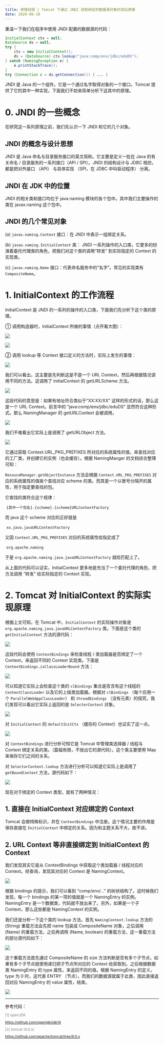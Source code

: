 ```yaml
---
title: 原理初探 | Tomcat 下通过 JNDI 获取绑定的数据源对象的背后原理
date: 2020-06-10
---
```



重温一下我们在程序中使用 JNDI 配置的数据源的代码：

 

```java
InitialContext ctx = null;
DataSource ds = null;
try {
    ctx = new InitialContext();
    ds = (DataSource) ctx.lookup("java:comp/env/jdbc/eduDS");
} catch (NamingException e) {
    e.printStackTrace();
}
try (Connection c = ds.getConnection()) { ... }
```

 

JNDI 是 Java 的一个组件。它是一个通过名字取得对象的一个接口。Tomcat 提供了它的其中一种实现，下面我们不妨来简单分析下这其中的原理。



# 0. JNDI 的一些概念

在研究这一系列原理之前，我们先认识一下 JNDI 和它的几个对象。

 

##  JNDI 的概念与设计思想

JNDI 是 Java 命名与目录服务接口的英文简称。它主要是定义一批在 Java 的有关命名 / 目录服务的一系列接口（API / SPI）。JNDI 的结构设计与 JDBC 相仿，都是把对外接口 （API） 与具体实现 （SPI，在 JDBC 中叫驱动程序） 分离。



## JNDI 在 JDK 中的位置

JNDI 的相关类和接口均位于 java.naming 模块的各个包中。其中我们主要操作的类在 javax.naming 这个包中。



## JNDI 的几个常见对象

(a)  `javax.naming.Context` 接口：在 JNDI 中表示一组绑定关系。

(b)  `javax.naming.InitialContext` 类： JNDI 一系列操作的入口类，它更多的扮演着委托代理类的角色，把我们对这个类的调用“转发” 到实际指定的 Context 的实现类。

(c)  `javax.naming.Name` 接口：代表命名服务中的“名字”。常见的实现类有 `CompositeName`。



# 1. InitialContext 的工作流程

InitialContext 是 JNDI 的一系列的操作的入口类，下面我们先分析下这个类的原理。

①  调用构造器时，InitialContext 所做的事情（点开看大图）：

![](1.png)

![](2.png)

②  调用 lookup 等 Context 接口定义的方法时，实际上发生的事情：

![](3.png)

我们可以看出，这主要是先判断这是不是一个 URL Context，然后再根据情况调用不同的方法。这调用了 InitialContext 的 getURLScheme 方法。

![](getURLScheme.png)

这段代码的意思是：如果有地址符合类似于“XX:XX/XX” 这样的形式的话，那么这是一个 URL Context。前言中的 “java:comp/env/jdbc/eduDS” 显然符合这种形式。那么 NamingManager 的 getURLContext 会被调用。

![](getURLContext.png)

我们不难看出它实际上是调用了 getURLObject 方法。

![](getURLObject.png)

它通过获取 Context.URL_PKG_PREFIXES 所对应的系统属性的值，来查找对应的工厂类，并创建它的实例（也会缓存）。根据 NamingManger 的文档综合整理可知：

`ResouceManager.getObjectInstance` 方法会根据 `Context.URL_PKG_PREFIXES` 对应的系统属性的值挨个查找对应 scheme 的类。而其是一个以冒号分隔开的属性，用于指定要查找的包。

它查找的类符合这个规律：

​	`{其中一个包名}.{scheme}.{scheme}URLContextFactory`

而 java 这个 scheme 对应的正好就是

​	 `xx.java.javaURLContextFactory` 

又因 `Context.URL_PKG_PREFIXES` 对应的系统属性给指定成了

​	`org.apache.naming`

于是 `org.apache.naming.java.javaURLContextFactory` 就给匹配上了。



从上面的代码可以证实，InitialContext 更多地是充当了一个委托代理的角色，把方法调用 “转发” 给实际指定的 Context 实现。

 

# 2. Tomcat 对 InitialContext 的实际实现原理

根据上文可知，在 Tomcat 中，`InitialContext` 的实际操作对象是 `org.apache.naming.java.javaURLContextFactory` 类。下面是这个类的 `getInitialContext` 方法的源代码：

![](getInitialContext.png)

这段代码会使用 `ContextBindings` 来检查线程 / 类加载器是否绑定了一个 Context，来返回不同的 Context 实现类。下面是 `ContextBindings.isClassLoaderBound` 方法：

![](isClassLoaderBound.png)

可以知道它实际上会检查这个类的 `clBindings` 集合是否含有这个线程的 `ContextClassLoader` 以及它的上级类加载器。根据对 `clBindings`  （每个应用一个 `ParallelWebAppClassLoader`） 和 `threadBindings` （没有元素）的探究，我们发现可以看出它实际上返回的是 `SelectorContext` 对象。

![](4.png)

对 `InitialContext` 的 `defaultInitCtx` （缓存的 Context）也证实了这一点。

![](selectorCtx.png)

对 `ContextBindings` 进行分析可知它是 Tomcat 中管理类选择器 / 线程与 Context 绑定关系的类。（篇幅有限，不放出它的源代码）。这个类主要使用 Map 来保存它们之间的关系。

 

对 `SelectorContext.lookup` 方法进行分析可以知道它实际上是调用了 `getBoundContext` 方法，源代码如下：

![](5.png)

现在对于绑定的 Context 类型，就有了两种情况：

## 1. 直接在 InitialContext 对应绑定的 Context

Tomcat 会做特殊标识，并在 `ContextBindings` 中注册。这个情况主要的作用是保存直接在 `InitialContext` 中绑定的关系。因为和主题关系不大，故不讲。

 

## 2. URL Context 等非直接绑定到 InitialContext 的 Context

我们发现其实它是从 ContextBindings 中获取这个类加载器 / 线程对应的 Context。经查询，发现其对应的 Context 是 NamingContext。

![](getClassLoader-Eval.png)

根据 bindings 的提示，我们可以看到 “comp/env/...” 的树状结构了。这时候我们发现，每一个 bindings 的某一项的值就是一个 NamingEntry 的实例。NamingEntry 是一个数据类，代码就不放出来了。另外，如果是一个子 Context，那么这些都是 NamingContext 的实例。

 

我们还是分析一下这个类的 lookup 方法。首先 `NamingContext.lookup` 方法的 (String) 重载方法会先把 name 包装成 CompositeName 对象，之后调用 (Name) 的重载方法，之后再调用 (Name, boolean) 的重载方法，这一重载方法的部分源代码如下：

![](naming-lookup.png)

这个重载方法首先通过 CompositeName 的 size 方法判断是否有多个子节点，如果有多个子节点就使用递归把子节点所对应的 Context 给获取到。之后根据数据类 NamingEntry 的 type 属性，来返回不同的值。根据 NamingEntry 的定义，type 为 0 时，这代表 ENTRY （节点）。而我们的数据源就属于此类，因此直接返回对应 NamingEntry 的 value 属性，结束。

 ![](typ0.png)


--------
参考代码：

<style>
    small p {
        color : grey;
        line-height : 1em !important;
    }
</style>



<small>

[1] openJDK

https://github.com/openjdk/jdk14

[2] tomcat (9.0.x)

https://github.com/apache/tomcat/tree/9.0.x

</small>
